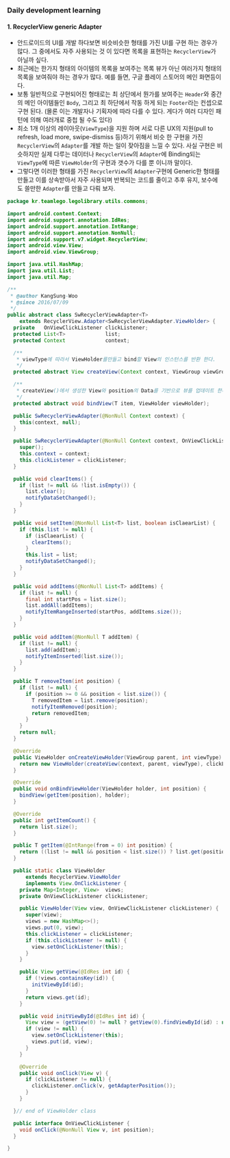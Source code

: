 ### Daily development learning  
#### 1. RecyclerView generic Adapter  
- 안드로이드의 UI를 개발 하다보면 비슷비슷한 형태를 가진 UI를 구현 하는 경우가 많다. 그 중에서도 자주 사용되는 것 이 있다면 목록을 표현하는 `RecyclerView`가 아닐까 싶다. 
- 최근에는 한가지 형태의 아이템의 목록을 보여주는 목록 뷰가 아닌 여러가지 형태의 목록을 보여줘야 하는 경우가 많다. 예를 들면, 구글 플레이 스토어의 메인 화면등이다. 
- 보통 일반적으로 구현되어진 형태로는 최 상단에서 뭔가를 보여주는 `Header`와 중간의 메인 아이템들인 `Body`, 그리고 최 하단에서 작동 하게 되는 `Footer`라는 컨셉으로 구현 된다. (몰론 이는 개발자나 기획자에 따라 다를 수 있다. 게다가 여러 디자인 패턴에 의해 여러개로 중첩 될 수도 있다)  
- 최소 1개 이상의 레이아웃(`ViewType`)을 지원 하며 서로 다른 UX의 지원(pull to refresh, load more, swipe-dismiss 등)하기 위해서 비슷 한 구현을 가진 `RecyclerView`의 `Adapter`를 개발 하는 일이 잦아짐을 느낄 수 있다. 사실 구현은 비슷하지만 실제 다루는 데이터나 `RecyclerView`의 `Adapter`에 Binding되는 `ViewType`에 따른 `ViewHolder`의 구현과 갯수가 다를 뿐 이니까 말이다. 
- 그렇다면 이러한 형태를 가진 `RecyclerView`의 `Adapter`구현에 Generic한 형태를 만들고 이를 상속받아서 자주 사용되며 반복되는 코드를 줄이고 추후 유지, 보수에도 쓸만한 `Adapter`를 만들고 다뤄 보자.  
```java
package kr.teamlego.legolibrary.utils.commons;

import android.content.Context;
import android.support.annotation.IdRes;
import android.support.annotation.IntRange;
import android.support.annotation.NonNull;
import android.support.v7.widget.RecyclerView;
import android.view.View;
import android.view.ViewGroup;

import java.util.HashMap;
import java.util.List;
import java.util.Map;

/**
 * @author KangSung-Woo
 * @since 2016/07/09
 */
public abstract class SwRecyclerViewAdapter<T>
    extends RecyclerView.Adapter<SwRecyclerViewAdapter.ViewHolder> {
  private   OnViewClickListener clickListener;
  protected List<T>             list;
  protected Context             context;

  /**
   * viewType에 따라서 ViewHolder를만들고 bind할 View의 인스턴스를 반환 한다.
   */
  protected abstract View createView(Context context, ViewGroup viewGroup, int viewType);

  /**
   * createView()에서 생성한 View와 position의 Data를 기반으로 뷰를 업데이트 한다.
   */
  protected abstract void bindView(T item, ViewHolder viewHolder);

  public SwRecyclerViewAdapter(@NonNull Context context) {
    this(context, null);
  }

  public SwRecyclerViewAdapter(@NonNull Context context, OnViewClickListener clickListener) {
    super();
    this.context = context;
    this.clickListener = clickListener;
  }

  public void clearItems() {
    if (list != null && !list.isEmpty()) {
      list.clear();
      notifyDataSetChanged();
    }
  }

  public void setItem(@NonNull List<T> list, boolean isClaearList) {
    if (this.list != null) {
      if (isClaearList) {
        clearItems();
      }
      this.list = list;
      notifyDataSetChanged();
    }
  }

  public void addItems(@NonNull List<T> addItems) {
    if (list != null) {
      final int startPos = list.size();
      list.addAll(addItems);
      notifyItemRangeInserted(startPos, addItems.size());
    }
  }

  public void addItem(@NonNull T addItem) {
    if (list != null) {
      list.add(addItem);
      notifyItemInserted(list.size());
    }
  }

  public T removeItem(int position) {
    if (list != null) {
      if (position >= 0 && position < list.size()) {
        T removedItem = list.remove(position);
        notifyItemRemoved(position);
        return removedItem;
      }
    }
    return null;
  }

  @Override
  public ViewHolder onCreateViewHolder(ViewGroup parent, int viewType) {
    return new ViewHolder(createView(context, parent, viewType), clickListener);
  }

  @Override
  public void onBindViewHolder(ViewHolder holder, int position) {
    bindView(getItem(position), holder);
  }

  @Override
  public int getItemCount() {
    return list.size();
  }

  public T getItem(@IntRange(from = 0) int position) {
    return ((list != null && position < list.size()) ? list.get(position) : null);
  }

  public static class ViewHolder
      extends RecyclerView.ViewHolder
      implements View.OnClickListener {
    private Map<Integer, View>  views;
    private OnViewClickListener clickListener;

    public ViewHolder(View view, OnViewClickListener clickListener) {
      super(view);
      views = new HashMap<>();
      views.put(0, view);
      this.clickListener = clickListener;
      if (this.clickListener != null) {
        view.setOnClickListener(this);
      }
    }

    public View getView(@IdRes int id) {
      if (!views.containsKey(id)) {
        initViewById(id);
      }
      return views.get(id);
    }

    public void initViewById(@IdRes int id) {
      View view = (getView(0) != null ? getView(0).findViewById(id) : null);
      if (view != null) {
        view.setOnClickListener(this);
        views.put(id, view);
      }
    }

    @Override
    public void onClick(View v) {
      if (clickListener != null) {
        clickListener.onClick(v, getAdapterPosition());
      }
    }

  }// end of ViewHolder class

  public interface OnViewClickListener {
    void onClick(@NonNull View v, int position);
  }

}

```
